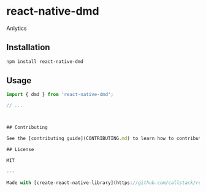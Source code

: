 # react-native-dmd

Anlytics 

## Installation

```sh
npm install react-native-dmd
```

## Usage


```js
import { dmd } from 'react-native-dmd';

// ...



## Contributing

See the [contributing guide](CONTRIBUTING.md) to learn how to contribute to the repository and the development workflow.

## License

MIT

---

Made with [create-react-native-library](https://github.com/callstack/react-native-builder-bob)

